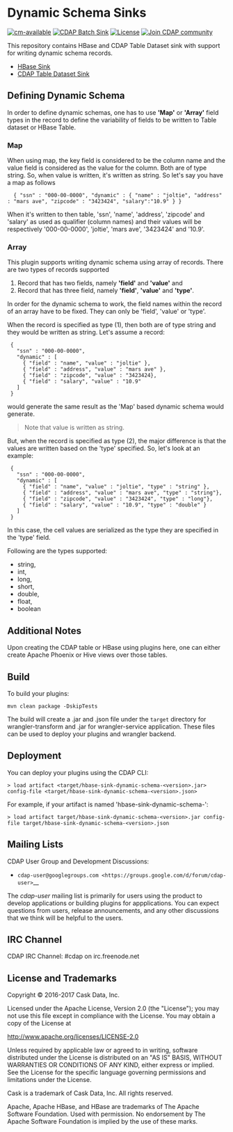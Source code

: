 # Dynamic Schema Sinks

[![cm-available](https://cdap-users.herokuapp.com/assets/cm-available.svg)](https://docs.cask.co/cdap/current/en/integrations/cask-market.html)
[![CDAP Batch Sink](cdap-users.herokuapp.com/assets/cdap-batch-sink.svg)](http://docs.cask.co/cdap)
[![License](https://img.shields.io/badge/License-Apache%202.0-blue.svg)](https://opensource.org/licenses/Apache-2.0)
[![Join CDAP community](https://cdap-users.herokuapp.com/badge.svg?t=wrangler)](https://cdap-users.herokuapp.com?t=1)

This repository contains HBase and CDAP Table Dataset sink with support for writing dynamic schema records. 

* [HBase Sink](docs/DynTable-batchsink.md)
* [CDAP Table Dataset Sink](docs/DynHBase-batchsink.md)

## Defining Dynamic Schema

In order to define dynamic schemas, one has to use **'Map'** or **'Array'** field types in the record to define the variability of fields to be written to Table dataset or HBase Table. 

### Map

When using map, the key field is considered to be the column name and the value field is considered as the value for the column. Both are of type string. So, when value is written, it's written as string. So let's say you have a map as follows

```
  { "ssn" : "000-00-0000", "dynamic" : { "name" : "joltie", "address" : "mars ave", "zipcode" : "3423424", "salary":"10.9" } }
```

When it's written to then table, 'ssn', 'name', 'address', 'zipcode' and 'salary' as used as qualifier (column names) and their values will be respectively '000-00-0000', 'joltie', 'mars ave', '3423424' and '10.9'.

### Array

This plugin supports writing dynamic schema using array of records. There are two types of records supported

  1. Record that has two fields, namely **'field'** and **'value'** and 
  2. Record that has three field, namely **'field'**, **'value'** and **'type'**. 
  
In order for the dynamic schema to work, the field names within the record of an array have to be fixed. They can only be 
'field', 'value' or 'type'. 

When the record is specified as type (1), then both are of type string and they would be written as string. Let's assume a record:

```
 { 
   "ssn" : "000-00-0000", 
   "dynamic" : [ 
     { "field" : "name", "value" : "joltie" },
     { "field" : "address", "value" : "mars ave" },
     { "field" : "zipcode", "value" : "3423424},
     { "field" : "salary", "value" : "10.9"  
   ]
 }   
```
would generate the same result as the 'Map' based dynamic schema would generate.

> Note that value is written as string. 

But, when the record is specified as type (2), the major difference is that the values are written based on the 'type' specified. So, let's look at an example: 

```
 { 
   "ssn" : "000-00-0000", 
   "dynamic" : [ 
     { "field" : "name", "value" : "joltie", "type" : "string" },
     { "field" : "address", "value" : "mars ave", "type" : "string"},
     { "field" : "zipcode", "value" : "3423424", "type" : "long"},
     { "field" : "salary", "value" : "10.9", "type" : "double" }
   ]
 }   
```

In this case, the cell values are serialized as the type they are specified in the 'type' field.

Following are the types supported:

* string,
* int,
* long,
* short,
* double,
* float, 
* boolean

## Additional Notes

Upon creating the CDAP table or HBase using plugins here, one can either create Apache Phoenix or Hive views over those tables.

## Build

To build your plugins:

    mvn clean package -DskipTests

The build will create a .jar and .json file under the ``target`` directory for wrangler-transform and .jar for wrangler-service application. These files can be used to deploy your plugins and wrangler backend.


## Deployment
You can deploy your plugins using the CDAP CLI:

    > load artifact <target/hbase-sink-dynamic-schema-<version>.jar> config-file <target/hbase-sink-dynamic-schema-<version>.json>

For example, if your artifact is named 'hbase-sink-dynamic-schema-<version>':

    > load artifact target/hbase-sink-dynamic-schema-<version>.jar config-file target/hbase-sink-dynamic-schema-<version>.json

## Mailing Lists

CDAP User Group and Development Discussions:

- `cdap-user@googlegroups.com <https://groups.google.com/d/forum/cdap-user>`__

The *cdap-user* mailing list is primarily for users using the product to develop
applications or building plugins for appplications. You can expect questions from 
users, release announcements, and any other discussions that we think will be helpful 
to the users.

## IRC Channel

CDAP IRC Channel: #cdap on irc.freenode.net


## License and Trademarks

Copyright © 2016-2017 Cask Data, Inc.

Licensed under the Apache License, Version 2.0 (the "License"); you may not use this file except
in compliance with the License. You may obtain a copy of the License at

http://www.apache.org/licenses/LICENSE-2.0

Unless required by applicable law or agreed to in writing, software distributed under the 
License is distributed on an "AS IS" BASIS, WITHOUT WARRANTIES OR CONDITIONS OF ANY KIND, 
either express or implied. See the License for the specific language governing permissions 
and limitations under the License.

Cask is a trademark of Cask Data, Inc. All rights reserved.

Apache, Apache HBase, and HBase are trademarks of The Apache Software Foundation. Used with
permission. No endorsement by The Apache Software Foundation is implied by the use of these marks.
